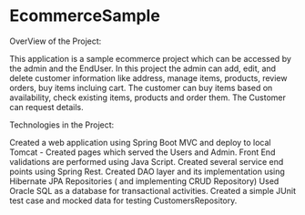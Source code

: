 # EcommerceSample

OverView of the Project:

This application is a sample ecommerce project which can be accessed by the admin and the EndUser. 
In this project the admin can add, edit, and delete customer information like address, manage items, products, 
review orders, buy items incluing cart. The customer can buy items based on availability, check existing items, 
products and order them. The Customer can request details.

Technologies in the Project:

Created a web application using Spring Boot MVC and deploy to local Tomcat - Created pages which served the 
Users and Admin. Front End validations are performed using Java Script. Created several service end points using 
Spring Rest. Created DAO layer and its implementation using Hibernate JPA Repositories ( and implementing CRUD Repository)
Used Oracle SQL as a database for transactional activities. Created a simple JUnit test case and mocked data for testing 
CustomersRepository.

